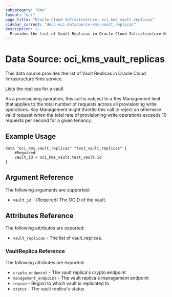 ```yaml
---
subcategory: "Kms"
layout: "oci"
page_title: "Oracle Cloud Infrastructure: oci_kms_vault_replicas"
sidebar_current: "docs-oci-datasource-kms-vault_replicas"
description: |-
  Provides the list of Vault Replicas in Oracle Cloud Infrastructure Kms service
---
```


# Data Source: oci_kms_vault_replicas
This data source provides the list of Vault Replicas in Oracle Cloud Infrastructure Kms service.

Lists the replicas for a vault

As a provisioning operation, this call is subject to a Key Management limit that applies to
the total number of requests across all provisioning write operations. Key Management might
throttle this call to reject an otherwise valid request when the total rate of provisioning
write operations exceeds 10 requests per second for a given tenancy.


## Example Usage

```hcl
data "oci_kms_vault_replicas" "test_vault_replicas" {
	#Required
	vault_id = oci_kms_vault.test_vault.id
}
```

## Argument Reference

The following arguments are supported:

* `vault_id` - (Required) The OCID of the vault.


## Attributes Reference

The following attributes are exported:

* `vault_replicas` - The list of vault_replicas.

### VaultReplica Reference

The following attributes are exported:

* `crypto_endpoint` - The vault replica's crypto endpoint 
* `management_endpoint` - The vault replica's management endpoint 
* `region` - Region to which vault is replicated to 
* `status` - The vault replica's status

